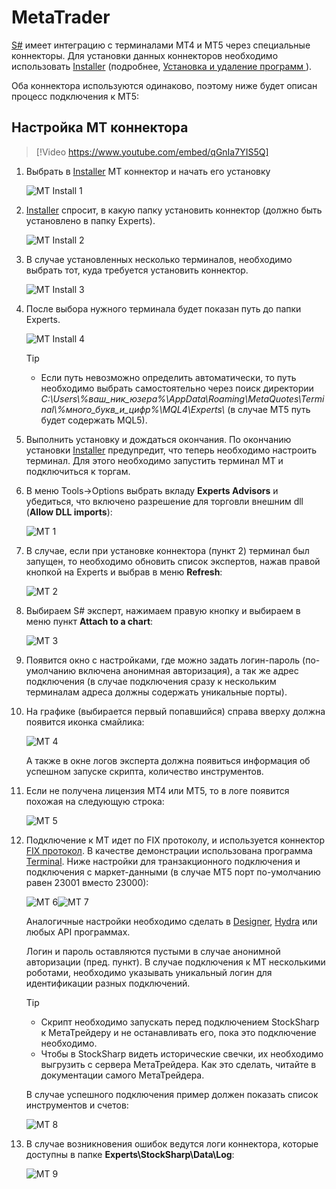 # MetaTrader

[S\#](StockSharpAbout.md) имеет интеграцию с терминалами MT4 и MT5 через специальные коннекторы. Для установки данных коннекторов необходимо использовать [Installer](SharpInstaller.md) (подробнее, [Установка и удаление программ ](Installer_installing_removing_programs.md)).

Оба коннектора используются одинаково, поэтому ниже будет описан процесс подключения к MT5:

## Настройка MT коннектора

> [!Video https://www.youtube.com/embed/qGnIa7YIS5Q]

1. Выбрать в [Installer](SharpInstaller.md) MT коннектор и начать его установку

   ![MT Install 1](../images/MT_Install_1.png)

2. [Installer](SharpInstaller.md) спросит, в какую папку установить коннектор (должно быть установлено в папку Experts).

   ![MT Install 2](../images/MT_Install_2.png)

3. В случае установленных несколько терминалов, необходимо выбрать тот, куда требуется установить коннектор.

   ![MT Install 3](../images/MT_Install_3.png)

4. После выбора нужного терминала будет показан путь до папки Experts.

   ![MT Install 4](../images/MT_Install_4.png)

   > [!TIP]
   > - Если путь невозможно определить автоматически, то путь необходимо выбрать самостоятельно через поиск директории *C:\\Users\\%ваш\_ник\_юзера%\\AppData\\Roaming\\MetaQuotes\\Terminal\\%много\_букв\_и\_цифр%\\MQL4\\Experts\\* (в случае MT5 путь будет содержать MQL5).

5. Выполнить установку и дождаться окончания. По окончанию установки [Installer](SharpInstaller.md) предупредит, что теперь необходимо настроить терминал. Для этого необходимо запустить терминал MT и подключиться к торгам.
6. В меню Tools\-\>Options выбрать вкладу **Experts Advisors** и убедиться, что включено разрешение для торговли внешним dll (**Allow DLL imports**):

   ![MT 1](../images/MT_1.png)

7. В случае, если при установке коннектора (пункт 2) терминал был запущен, то необходимо обновить список экспертов, нажав правой кнопкой на Experts и выбрав в меню **Refresh**:

   ![MT 2](../images/MT_2.png)

8. Выбираем S\# эксперт, нажимаем правую кнопку и выбираем в меню пункт **Attach to a chart**:
    
   ![MT 3](../images/MT_3.png)

9. Появится окно с настройками, где можно задать логин\-пароль (по\-умолчанию включена анонимная авторизация), а так же адрес подключения (в случае подключения сразу к нескольким терминалам адреса должны содержать уникальные порты).
10. На графике (выбирается первый попавшийся) справа вверху должна появится иконка смайлика:

    ![MT 4](../images/MT_4.png)

    A также в окне логов эксперта должна появиться информация об успешном запуске скрипта, количество инструментов.
11. Если не получена лицензия MT4 или MT5, то в логе появится похожая на следующую строка:

    ![MT 5](../images/MT_5.png)

12. Подключение к МТ идет по FIX протоколу, и используется коннектор [FIX протокол](Fix.md). В качестве демонстрации использована программа [Terminal](Terminal.md). Ниже настройки для транзакционного подключения и подключения с маркет\-данными (в случае MT5 порт по\-умолчанию равен 23001 вместо 23000):

    ![MT 6](../images/MT_6.png)![MT 7](../images/MT_7.png)

    Аналогичные настройки необходимо сделать в [Designer](Designer.md), [Hydra](Hydra.md) или любых API программах.

    Логин и пароль оставляются пустыми в случае анонимной авторизации (пред. пункт). В случае подключения к МТ несколькими роботами, необходимо указывать уникальный логин для идентификации разных подключений.

    > [!TIP]
    > - Скрипт необходимо запускать перед подключением StockSharp к МетаТрейдеру и не останавливать его, пока это подключение необходимо.  
    > - Чтобы в StockSharp видеть исторические свечки, их необходимо выгрузить с сервера МетаТрейдера. Как это сделать, читайте в документации самого МетаТрейдера.

    В случае успешного подключения пример должен показать список инструментов и счетов:

    ![MT 8](../images/MT_8.png)

13. В случае возникновения ошибок ведутся логи коннектора, которые доступны в папке **Experts\\StockSharp\\Data\\Log**:

    ![MT 9](../images/MT_9.png)